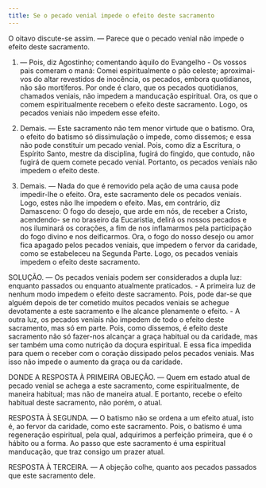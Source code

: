 ```yaml
---
title: Se o pecado venial impede o efeito deste sacramento
---
```


O oitavo discute-se assim. — Parece que o pecado venial não impede o efeito deste sacramento.  

1. — Pois, diz Agostinho; comentando àquilo do Evangelho - Os vossos pais comeram o maná: Comei espiritualmente o pão celeste; aproximai-vos do altar revestidos de inocência, os pecados, embora quotidianos, não são mortíferos. Por onde é claro, que os pecados quotidianos, chamados veniais, não impedem a manducação espiritual. Ora, os que o comem espiritualmente recebem o efeito deste sacramento. Logo, os pecados veniais não impedem esse efeito.  

2. Demais. — Este sacramento não tem menor virtude que o batismo. Ora, o efeito do batismo só dissimulação o impede, como dissemos; e essa não pode constituir um pecado venial. Pois, como diz a Escritura, o Espírito Santo, mestre da disciplina, fugirá do fingido, que contudo, não fugirá de quem comete pecado venial. Portanto, os pecados veniais não impedem o efeito deste.  

3. Demais. — Nada do que é removido pela ação de uma causa pode impedir-lhe o efeito. Ora, este sacramento dele os pecados veniais. Logo, estes não lhe impedem o efeito.  Mas, em contrário, diz Damasceno: O fogo do desejo, que arde em nós, de receber a Cristo, acendendo- se no braseiro da Eucaristia, delirá os nossos pecados e nos iluminará os corações, a fim de nos inflamarmos pela participação do fogo divino e nos deificarmos. Ora, o fogo do nosso desejo ou amor fica apagado pelos pecados veniais, que impedem o fervor da caridade, como se estabeleceu na Segunda Parte. Logo, os pecados veniais impedem o efeito deste sacramento.  

SOLUÇÃO. — Os pecados veniais podem ser considerados a dupla luz: enquanto passados ou enquanto atualmente praticados. - A primeira luz de nenhum modo impedem o efeito deste sacramento. Pois, pode dar-se que alguém depois de ter cometido muitos pecados veniais se achegue devotamente a este sacramento e lhe alcance plenamente o efeito. - A outra luz, os pecados veniais não impedem de todo o efeito deste sacramento, mas só em parte. Pois, como dissemos, é efeito deste sacramento não só fazer-nos alcançar a graça habitual ou da caridade, mas ser também uma como nutrição da doçura espiritual. E essa fica impedida para quem o receber com o coração dissipado pelos pecados veniais. Mas isso não impede o aumento da graça ou da caridade.  

DONDE A RESPOSTA À PRIMEIRA OBJEÇÃO. — Quem em estado atual de pecado venial se achega a este sacramento, come espiritualmente, de maneira habitual; mas não de maneira atual. E portanto, recebe o efeito habitual deste sacramento, não porém, o atual.  

RESPOSTA À SEGUNDA. — O batismo não se ordena a um efeito atual, isto é, ao fervor da caridade, como este sacramento. Pois, o batismo é uma regeneração espiritual, pela qual, adquirimos a perfeição primeira, que é o hábito ou a forma. Ao passo que este sacramento é uma espiritual manducação, que traz consigo um prazer atual.  

RESPOSTA À TERCEIRA. — A objeção colhe, quanto aos pecados passados que este sacramento dele.